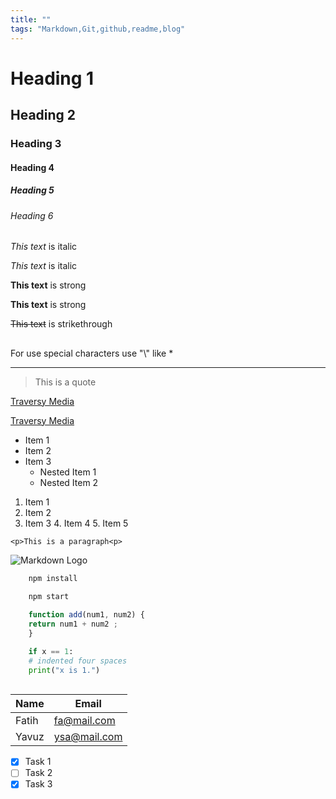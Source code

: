 ```yaml
---
title: ""
tags: "Markdown,Git,github,readme,blog"
---
```


<!-- Headings -->

# Heading 1

## Heading 2

### Heading 3

#### Heading 4

##### Heading 5

###### Heading 6

<!-- Italics -->

_This text_ is italic

_This text_ is italic

<!-- Strong -->

**This text** is strong

**This text** is strong

<!-- Strikethrough -->

~~This text~~ is strikethrough

## <!-- Horizantal Rule -->

For use special characters use "\\" like \*

* * *

<!-- Blockquote -->

> This is a quote

<!-- Links -->

[Traversy Media](http://www.traverymedia.com)

[Traversy Media](http://www.traverymedia.com "Traversymedia")

<!-- UL -->

-   Item 1
-   Item 2
-   Item 3
    -   Nested Item 1
    -   Nested Item 2

<!-- OL --> 

1.  Item 1
2.  Item 2
3.  Item 3
    4\. Item 4
    5\. Item 5

<!-- Inline Code Blocks -->

`<p>This is a paragraph<p>`

<!-- Images --> 

![Markdown Logo](https://markdown-here.com/img/icon256.png)

<!-- Github Markdown -->

<!-- Code Blocks -->

```bash
    npm install
    
    npm start
```

```javascript
    function add(num1, num2) {
    return num1 + num2 ;
    }
```

```python
    if x == 1:
    # indented four spaces
    print("x is 1.")
    
```

<!-- Tables -->

| Name  | Email                               |
| ----- | ----------------------------------- |
| Fatih | [fa@mail.com](mailto:fa@mail.com)   |
| Yavuz | [ysa@mail.com](mailto:ysa@mail.com) |

<!-- Task Lists -->

-   [x] Task 1
-   [ ] Task 2
-   [x] Task 3
